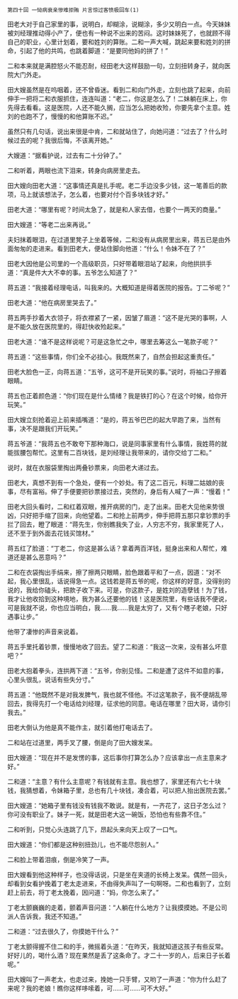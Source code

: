     第四十回 一恸病衰亲惨难拒贿 片言惊过客愤极回车(1) 

   田老大对于自己家里的事，说明白，却糊涂，说糊涂，多少又明白一点。今天妹妹被刘经理推动得小产了，便也有一种说不出来的苦闷。这时妹妹死了，也就顾不得自己的职业，心里计划着，要和姓刘的算账。二和一声大喊，跳起来要和姓刘的拼命，引起了他的共鸣，也跳着脚道：“是要同他妈的拼了！”

   二和本来就是满腔怒火不能忍耐，经田老大这样鼓励一句，立刻扭转身子，就向医院大门外走。

   田大嫂虽然是在呜咽着，还不曾昏迷。看到二和向门外走，立刻也跳了起来，向前伸手一把将二和衣服抓住，连连叫道：“老二，你这是怎么了！二妹躺在床上，你先得去看看。这是医院，人还不能久搁，应当怎么把她收殓，你要先拿个主意。姓刘的也跑不了，慢慢的和他算账不迟。”

   虽然只有几句话，说出来很是中肯，二和就站住了，向她问道：“过去了？什么时候过去的呢？我很后悔，不该离开她。”

   大嫂道：“据看护说，过去有二十分钟了。”

   二和听着，两眼也流下泪来，转身向病房里走去。

   田大嫂向田老大道：“这事情还真是扎手呢。老二手边没多少钱，这一笔善后的款项，马上就该想法子，怎么着，也要对付个百多块钱才好。”

   田老大道：“哪里有呢？时间太急了，就是和人家去借，也要个一两天的商量。”

   田大嫂道：“等老二出来再说。”

   夫妇抹着眼泪，在过道里凳子上坐着等候，二和没有从病房里出来，蒋五已是由外面匆匆的走进来。看到田老大，便站住脚向他道：“什么！令妹不在了？”

   田老大因他是公司里的一个高级职员，只好带着眼泪站了起来，向他拱拱手道：“真是件大大不幸的事。五爷怎么知道了？”

   蒋五道：“我接着经理电话，叫我来的。大概知道是得着医院的报告。丁二爷呢？”

   田老大道：“他在病房里哭去了。”

   蒋五两手抄着大衣领子，将衣襟紧了一紧，因皱了眉道：“这不是光哭的事啊，人是不能久放在医院里的，得赶快收殓起来。”

   田老大道：“谁不是这样说呢？可是这急忙之中，哪里去筹这么一笔款子呢？”

   蒋五道：“这些事情，你们全不必挂心。我既然来了，自然会担起这重责任。”

   田老大脸色一正，向蒋五道：“五爷，这可不是开玩笑的事。”说时，将袖口子擦着眼睛。

   蒋五也正着颜色道：“你们现在是什么情绪？我是铁打的心？在这个时候，给你开玩笑。”

   田大嫂立刻抢着迎上前来插嘴道：“是的，蒋五爷巴巴的起大早跑了来，当然有事，决不是跟我们开玩笑。”

   蒋五爷道：“我蒋五也不敢夸下那种海口，说是同事家里有什么事情，我姓蒋的就能拔腰包帮忙。这里有二百块钱，是刘经理让我带来的，请你交给丁二和。”

   说时，就在衣服袋里掏出两叠钞票来，向田老大递过去。

   田老大，真想不到有一个急处，便有一个妙处。有了这二百元，料理二姑娘的丧事，尽有富裕。伸了手便要把钞票接过去，突然的，身后有人喊了一声：“慢着！”

   田老大回头看时，二和红着双眼，推开病房的门，走了出来。田老大见他来势很凶，只好把手缩了回来，向他望着。二和抢上前两步，伸手把蒋五那只拿钞票的手拦了回去，瞪了眼道：“蒋先生，你别瞧我失了业，人穷志不穷，我家里死了人，还不至于到外面去花钱买馆材。”

   蒋五红了脸道：“丁老二，你这是甚么话？拿着两百洋钱，挺身出来和人帮忙，难道还是甚么恶意吗？”

   二和在衣袋掏出手绢来，擦了擦两只眼睛，脸色跟着平和了一点，因道：“对不起，我心里很乱，话说得急一点。这钱若是蒋五爷的呢，你这样的好意，没得别的说的，我给你磕头，把款子收下来。可是，你这款子，是姓刘的造孽钱！为了钱，我才让他收拾到这种境地，我为甚么还要他的钱！这是医院里，有些话我不便说，可是我就不说，你也应当明白，我……我……我是太穷了，又有个瞎子老娘，只好遇事让步。”

   他带了凄惨的声音来说着。

   蒋五手里托着钞票，慢慢地收了回去。望了二和道：“我这一次来，没有甚么坏意吧？”

   田老大抱着拳头，连拱两下道：“五爷，你别见怪。二和是遭了这件不如意的事，心里头很乱，说话有些失分寸。”

   蒋五道：“他既然不是对我发脾气，我也就不怪他。不过这笔款子，我不便胡乱带回去，我得先打一个电话给刘经理，征求他的同意。电话在哪里？田大哥，请你引我去。”

   田老大倒认为他是真不能作主，就引着他打电话去了。

   二和站在过道里，两手叉了腰，倒是向了田大嫂发呆。

   田大嫂道：“现在并不是发愣的事，这后事你打算怎么办？应该拿出一点主意来才好。”

   二和道：“主意？有什么主意呢？有钱就有主意。我也想了，家里还有六七十块钱，我猜想着，令妹箱子里，总也有几十块钱，凑合着，可以把人抬出医院去罢。”

   田大嫂道：“她箱子里有钱没有钱我不敢说。就是有，一齐花了，这日子怎么过？你可没有职业了。妹子一死，就是田老大这一碗饭，恐怕也有些靠不住。”

   二和听到，只觉心头连跳了几下，昂起头来向天上叹了一口气。

   田大嫂道：“你们都是这种别扭劲儿，也不能尽怨别人。”

   二和脸上带着泪痕，倒是冷笑了一声。

   田大嫂看到他这种样子，也没得话说，只是坐在夹道的长椅上发呆。偶然一回头，却看到女看护挽着丁老太走进来，不由得失声叫了一句啊呀。二和也看到了，立刻赶上前去，将丁老太挽着，因问道：“妈，你怎么来了。”

   丁老太颤巍巍的走着，颤着声音问道：“人躺在什么地方？让我摸摸她。不是公司派人告诉我，我还不知道。”

   二和道：“过去很久了，你摸她干什么？”

   丁老太颤得握不住二和的手，微摇着头道：“在昨天，我就知道这孩子有些反常。好好儿的，喝什么酒？现在果然是丢了这条命了。才二十一岁的人，后来日子长着呢。”

   田大嫂叫了一声老太，也走过来，挽她一只手臂，又哟了一声道：“你为什么赶了来呢？我的老娘！瞧你这样哆嗦着，可……可……可不大好。”

